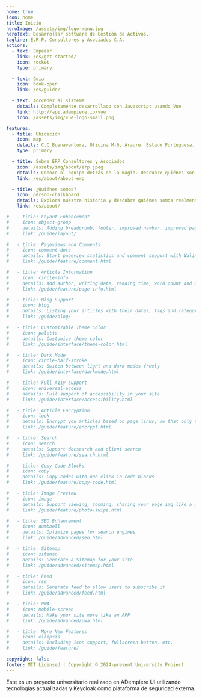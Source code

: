 ```yaml
---
home: true
icon: home
title: Inicio
heroImage: /assets/img/logo-menu.jpg
heroText: Desarrollar software de Gestión de Activos.
tagline: E.R.P. Consultores y Asociados C.A.
actions:
  - text: Empezar
    link: /es/get-started/
    icon: rocket
    type: primary

  - text: Guia
    icon: book-open
    link: /es/guide/

  - text: Accceder al sistema
    details: Completamente desarrollado con Javascript usando Vue
    link: http://api.adempiere.io/vue
    icon: /assets/img/vue-logo-small.png

features:
  - title: Ubicación 
    icon: map
    details: C.C Buenaventura, Oficina M-6, Araure, Estado Portuguesa. Venezuela.
    type: primary 

  - title: Sobre ERP Consultores y Asociados
    icon: /assets/img/about/erp.jpeg
    details: Conoce al equipo detrás de la magia. Descubre quiénes son los artífices que hacen posible este proyecto.
    link: /es/about/about-erp

  - title: ¿Quiénes somos?
    icon: person-chalkboard
    details: Explora nuestra historia y descubre quiénes somos realmente
    link: /es/about/

#   - title: Layout Enhancement
#     icon: object-group
#     details: Adding breadcrumb, footer, improved navbar, improved page nav and etc.
#     link: /guide/layout/

#   - title: Pageviews and Comments
#     icon: comment-dots
#     details: Start pageview statistics and comment support with Waline
#     link: /guide/feature/comment.html

#   - title: Article Information
#     icon: circle-info
#     details: Add author, writing date, reading time, word count and other information to your article
#     link: /guide/feature/page-info.html

#   - title: Blog Support
#     icon: blog
#     details: Listing your articles with their dates, tags and categories with some awesome layouts
#     link: /guide/blog/

#   - title: Customizable Theme Color
#     icon: palette
#     details: Customize theme color
#     link: /guide/interface/theme-color.html

#   - title: Dark Mode
#     icon: circle-half-stroke
#     details: Switch between light and dark modes freely
#     link: /guide/interface/darkmode.html

#   - title: Full A11y support
#     icon: universal-access
#     details: Full support of accessibility in your site
#     link: /guide/interface/accessibility.html

#   - title: Article Encryption
#     icon: lock
#     details: Encrypt you articles based on page links, so that only the one you want could see them
#     link: /guide/feature/encrypt.html

#   - title: Search
#     icon: search
#     details: Support docsearch and client search
#     link: /guide/feature/search.html

#   - title: Copy Code Blocks
#     icon: copy
#     details: Copy codes with one click in code blocks
#     link: /guide/feature/copy-code.html

#   - title: Image Preview
#     icon: image
#     details: Support viewing, zooming, sharing your page img like a gallery
#     link: /guide/feature/photo-swipe.html

#   - title: SEO Enhancement
#     icon: dumbbell
#     details: Optimize pages for search engines
#     link: /guide/advanced/seo.html

#   - title: Sitemap
#     icon: sitemap
#     details: Generate a Sitemap for your site
#     link: /guide/advanced/sitemap.html

#   - title: Feed
#     icon: rss
#     details: Generate feed to allow users to subscribe it
#     link: /guide/advanced/feed.html

#   - title: PWA
#     icon: mobile-screen
#     details: Make your site more like an APP
#     link: /guide/advanced/pwa.html

#   - title: More New Features
#     icon: ellipsis
#     details: Including icon support, fullscreen button, etc.
#     link: /guide/feature/

copyright: false
footer: MIT Licensed | Copyright © 2024-present University Project
---
```


Este es un proyecto universitario realizado en ADempiere UI <i class="fa-brands fa-vuejs" style="color: #63E6BE;"></i> utilizando tecnologías actualizadas y Keycloak como plataforma de seguridad externa.

